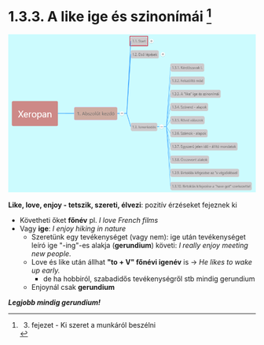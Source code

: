 # 1.3.3. A like ige és szinonímái [^1]

![1.3](images/1.3.png)

**Like, love, enjoy - tetszik, szereti, élvezi**: pozitív érzéseket fejeznek ki

* Követheti őket **főnév** pl. *I love French films*
* Vagy **ige**: *I enjoy hiking in nature*
  * Szeretünk egy tevékenységet (vagy nem): ige után tevékenységet leíró ige "-ing"-es alakja (**gerundium**) követi: *I really enjoy meeting new people.*
  * Love és like után állhat **"to + V" főnévi igenév** is -> *He likes to wake up early.*
    * de ha hobbiról, szabadidős tevékenységről stb mindig gerundium
  * Enjoynál csak **gerundium**

***Legjobb mindig gerundium!***

[^1]: 3. fejezet - Ki szeret a munkáról beszélni